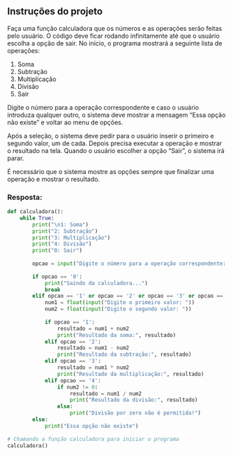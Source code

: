 ## Instruções do projeto
Faça uma função calculadora que os números e as operações serão feitas pelo usuário. O código deve ficar rodando infinitamente até que o usuário escolha a opção de sair. No início, o programa mostrará a seguinte lista de operações:

1. Soma
2. Subtração
3. Multiplicação
4. Divisão
0. Sair

Digite o número para a operação correspondente e caso o usuário introduza qualquer outro, o sistema deve mostrar a mensagem “Essa opção não existe” e voltar ao menu de opções.

Após a seleção, o sistema deve pedir para o usuário inserir o primeiro e segundo valor, um de cada. Depois precisa executar a operação e mostrar o resultado na tela. Quando o usuário escolher a opção “Sair”, o sistema irá parar.

É necessário que o sistema mostre as opções sempre que finalizar uma operação e mostrar o resultado. 

### Resposta:

```python
def calculadora():
    while True:
        print("\n1: Soma")
        print("2: Subtração")
        print("3: Multiplicação")
        print("4: Divisão")
        print("0: Sair")
        
        opcao = input("Digite o número para a operação correspondente: ")
        
        if opcao == '0':
            print("Saindo da calculadora...")
            break
        elif opcao == '1' or opcao == '2' or opcao == '3' or opcao == '4':
            num1 = float(input("Digite o primeiro valor: "))
            num2 = float(input("Digite o segundo valor: "))
            
            if opcao == '1':
                resultado = num1 + num2
                print("Resultado da soma:", resultado)
            elif opcao == '2':
                resultado = num1 - num2
                print("Resultado da subtração:", resultado)
            elif opcao == '3':
                resultado = num1 * num2
                print("Resultado da multiplicação:", resultado)
            elif opcao == '4':
                if num2 != 0:
                    resultado = num1 / num2
                    print("Resultado da divisão:", resultado)
                else:
                    print("Divisão por zero não é permitida!")
        else:
            print("Essa opção não existe")
        
# Chamando a função calculadora para iniciar o programa
calculadora()
```